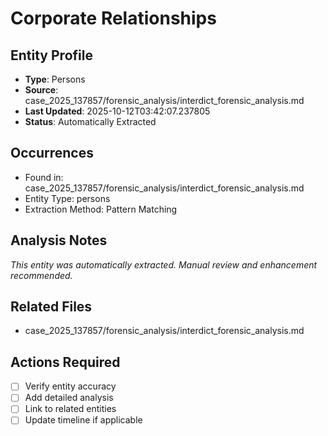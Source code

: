 # Corporate Relationships

## Entity Profile
- **Type**: Persons
- **Source**: case_2025_137857/forensic_analysis/interdict_forensic_analysis.md
- **Last Updated**: 2025-10-12T03:42:07.237805
- **Status**: Automatically Extracted

## Occurrences
- Found in: case_2025_137857/forensic_analysis/interdict_forensic_analysis.md
- Entity Type: persons
- Extraction Method: Pattern Matching

## Analysis Notes
*This entity was automatically extracted. Manual review and enhancement recommended.*

## Related Files
- case_2025_137857/forensic_analysis/interdict_forensic_analysis.md

## Actions Required
- [ ] Verify entity accuracy
- [ ] Add detailed analysis
- [ ] Link to related entities
- [ ] Update timeline if applicable
